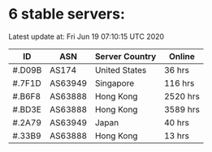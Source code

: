 # 6 stable servers:

Latest update at: Fri Jun 19 07:10:15 UTC 2020

| ID | ASN | Server Country | Online |
| -- | --- | -------------- | ------ |
| #.D09B | AS174 | United States | 36 hrs |
| #.7F1D | AS63949 | Singapore | 116 hrs |
| #.B6F8 | AS63888 | Hong Kong | 2520 hrs |
| #.BD3E | AS63888 | Hong Kong | 3589 hrs |
| #.2A79 | AS63949 | Japan | 40 hrs |
| #.33B9 | AS63888 | Hong Kong | 13 hrs |

